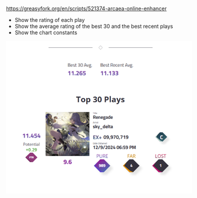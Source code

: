 https://greasyfork.org/en/scripts/521374-arcaea-online-enhancer

- Show the rating of each play
- Show the average rating of the best 30 and the best recent plays
- Show the chart constants

![Screenshot](screenshot.png)